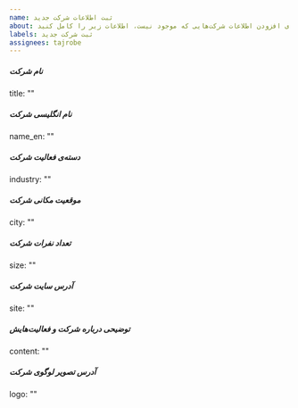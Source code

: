 ```yaml
---
name: ثبت اطلاعات شرکت جدید
about: برای افزودن اطلاعات شرکت‌هایی که موجود نیست، اطلاعات زیر را کامل کنید.
labels: ثبت شرکت جدید
assignees: tajrobe
---
```



##### نام شرکت
title: ""

##### نام انگلیسی شرکت
name_en: ""

##### دسته‌ی فعالیت شرکت
industry: ""

##### موقعیت مکانی شرکت
city: ""

##### تعداد نفرات شرکت
size: ""

##### آدرس سایت شرکت
site: ""

##### توضیحی درباره شرکت و فعالیت‌هایش
content: ""

##### آدرس تصویر لوگوی شرکت
logo: ""